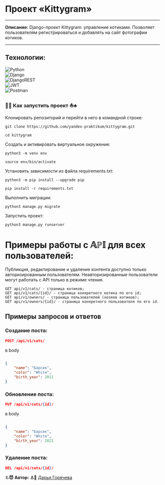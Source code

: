 # Проект «Kittygram»
____
**Описание:**
Django-проект Kittygram: управление котиками. Позволяет пользователям регистрироваться и добавлять на сайт фотографии котиков.
____
## Технологии:
![Python](https://img.shields.io/badge/python-3670A0?style=for-the-badge&logo=python&logoColor=ffdd54)  \
![Django](https://img.shields.io/badge/django-%23092E20.svg?style=for-the-badge&logo=django&logoColor=white)  \
![DjangoREST](https://img.shields.io/badge/DJANGO-REST-ff1709?style=for-the-badge&logo=django&logoColor=white&color=ff1709&labelColor=gray)  \
![JWT](https://img.shields.io/badge/JWT-black?style=for-the-badge&logo=JSON%20web%20tokens)  \
![Postman](https://img.shields.io/badge/Postman-FF6C37?style=for-the-badge&logo=postman&logoColor=white)
### 🎉🐚  Как запустить проект  ⛵♣

Клонировать репозиторий и перейти в него в командной строке:

```
git clone https://github.com/yandex-praktikum/kittygram.git
```

```
cd kittygram
```

Cоздать и активировать виртуальное окружение:

```
python3 -m venv env
```

```
source env/bin/activate
```

Установить зависимости из файла requirements.txt:

```
python3 -m pip install --upgrade pip
```

```
pip install -r requirements.txt
```

Выполнить миграции:

```
python3 manage.py migrate
```

Запустить проект:

```
python3 manage.py runserver
```



# Примеры работы с 𝔸ℙ𝕀 для всех пользователей:
Публикция, редактирование и удаление контента доступно только авторизированным пользователям.
Неавторизированные пользователи могут работать с API только в режиме чтения.

```
GET api/v1/cats/ - страница котиков;
GET api/v1/cats/{id}/ - страница конкретного котика по его id;
GET api/v1/owners/ - страница пользователей (хозяев котиков);
GET api/v1/owners/{id}/ - страница конкретного пользователя по его id.
```
## Примеры запросов и ответов

### Создание поста:
```JSON
POST /api/v1/cats/
```
в body

```JSON

{
    "name": "Барсик",
    "color": "White",
    "birth_year": 2011
} 
```
### Обновление поста:
```JSON
PUT /api/v1/cats/{id}/
```
в body

```JSON

{
    "name": "Барсик",
    "color": "White",
    "birth_year": 2021
} 
```
### Удаление поста:
```JSON
DEL /api/v1/cats/{id}/
```

**♘😈  Автор:  ♙🎉** [Дарья Горячева](https://github.com/ChiBovino13)
